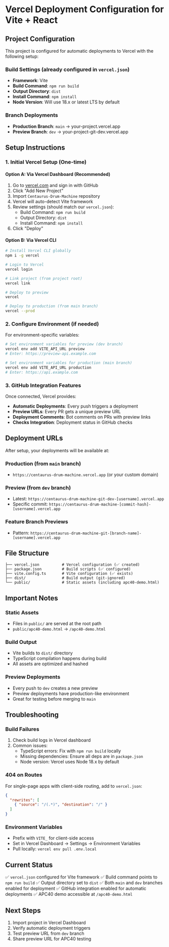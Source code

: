# Vercel Deployment Configuration for Vite + React

## Project Configuration

This project is configured for automatic deployments to Vercel with the following setup:

### Build Settings (already configured in `vercel.json`)
- **Framework**: Vite
- **Build Command**: `npm run build`
- **Output Directory**: `dist`
- **Install Command**: `npm install`
- **Node Version**: Will use 18.x or latest LTS by default

### Branch Deployments
- **Production Branch**: `main` → your-project.vercel.app
- **Preview Branch**: `dev` → your-project-git-dev.vercel.app

## Setup Instructions

### 1. Initial Vercel Setup (One-time)

#### Option A: Via Vercel Dashboard (Recommended)
1. Go to [vercel.com](https://vercel.com) and sign in with GitHub
2. Click "Add New Project"
3. Import `Centaurus-Drum-Machine` repository
4. Vercel will auto-detect Vite framework
5. Review settings (should match our `vercel.json`):
   - Build Command: `npm run build`
   - Output Directory: `dist`
   - Install Command: `npm install`
6. Click "Deploy"

#### Option B: Via Vercel CLI
```bash
# Install Vercel CLI globally
npm i -g vercel

# Login to Vercel
vercel login

# Link project (from project root)
vercel link

# Deploy to preview
vercel

# Deploy to production (from main branch)
vercel --prod
```

### 2. Configure Environment (if needed)

For environment-specific variables:

```bash
# Set environment variables for preview (dev branch)
vercel env add VITE_API_URL preview
# Enter: https://preview-api.example.com

# Set environment variables for production (main branch)
vercel env add VITE_API_URL production
# Enter: https://api.example.com
```

### 3. GitHub Integration Features

Once connected, Vercel provides:
- **Automatic Deployments**: Every push triggers a deployment
- **Preview URLs**: Every PR gets a unique preview URL
- **Deployment Comments**: Bot comments on PRs with preview links
- **Checks Integration**: Deployment status in GitHub checks

## Deployment URLs

After setup, your deployments will be available at:

### Production (from `main` branch)
- `https://centaurus-drum-machine.vercel.app` (or your custom domain)

### Preview (from `dev` branch)
- Latest: `https://centaurus-drum-machine-git-dev-[username].vercel.app`
- Specific commit: `https://centaurus-drum-machine-[commit-hash]-[username].vercel.app`

### Feature Branch Previews
- Pattern: `https://centaurus-drum-machine-git-[branch-name]-[username].vercel.app`

## File Structure

```
├── vercel.json          # Vercel configuration (✅ created)
├── package.json         # Build scripts (✅ configured)
├── vite.config.ts       # Vite configuration (✅ exists)
├── dist/                # Build output (git-ignored)
└── public/              # Static assets (including apc40-demo.html)
```

## Important Notes

### Static Assets
- Files in `public/` are served at the root path
- `public/apc40-demo.html` → `/apc40-demo.html`

### Build Output
- Vite builds to `dist/` directory
- TypeScript compilation happens during build
- All assets are optimized and hashed

### Preview Deployments
- Every push to `dev` creates a new preview
- Preview deployments have production-like environment
- Great for testing before merging to `main`

## Troubleshooting

### Build Failures
1. Check build logs in Vercel dashboard
2. Common issues:
   - TypeScript errors: Fix with `npm run build` locally
   - Missing dependencies: Ensure all deps are in `package.json`
   - Node version: Vercel uses Node 18.x by default

### 404 on Routes
For single-page apps with client-side routing, add to `vercel.json`:
```json
{
  "rewrites": [
    { "source": "/(.*)", "destination": "/" }
  ]
}
```

### Environment Variables
- Prefix with `VITE_` for client-side access
- Set in Vercel Dashboard → Settings → Environment Variables
- Pull locally: `vercel env pull .env.local`

## Current Status

✅ `vercel.json` configured for Vite framework
✅ Build command points to `npm run build`
✅ Output directory set to `dist`
✅ Both `main` and `dev` branches enabled for deployment
✅ GitHub integration enabled for automatic deployments
✅ APC40 demo accessible at `/apc40-demo.html`

## Next Steps

1. Import project in Vercel Dashboard
2. Verify automatic deployment triggers
3. Test preview URL from `dev` branch
4. Share preview URL for APC40 testing